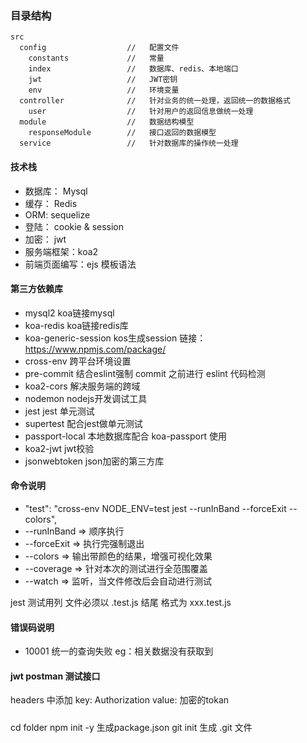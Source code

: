 ### 目录结构
```
src
  config                  //   配置文件
    constants             //   常量
    index                 //   数据库、redis、本地端口
    jwt                   //   JWT密钥
    env                   //   环境变量
  controller              //   针对业务的统一处理，返回统一的数据格式
    user                  //   针对用户的返回信息做统一处理
  module                  //   数据结构模型
    responseModule        //   接口返回的数据模型
  service                 //   针对数据库的操作统一处理
```

#### 技术栈
- 数据库： Mysql
- 缓存：   Redis
- ORM:    sequelize
- 登陆：   cookie & session
- 加密：   jwt
- 服务端框架：koa2
- 前端页面编写：ejs 模板语法

#### 第三方依赖库
- mysql2                    koa链接mysql
- koa-redis                 koa链接redis库     
- koa-generic-session       kos生成session  链接：https://www.npmjs.com/package/
- cross-env                 跨平台环境设置
- pre-commit                结合eslint强制 commit 之前进行 eslint 代码检测
- koa2-cors                 解决服务端的跨域
- nodemon                   nodejs开发调试工具
- jest                      jest 单元测试
- supertest                 配合jest做单元测试
- passport-local            本地数据库配合 koa-passport 使用
- koa2-jwt                   jwt校验
- jsonwebtoken              json加密的第三方库

#### 命令说明
- "test": "cross-env NODE_ENV=test jest --runInBand --forceExit --colors",
- --runInBand => 顺序执行
- --forceExit => 执行完强制退出
- --colors  => 输出带颜色的结果，增强可视化效果
- --coverage => 针对本次的测试进行全范围覆盖
- --watch => 监听，当文件修改后会自动进行测试

jest 测试用列 文件必须以 .test.js 结尾  格式为 xxx.test.js


#### 错误码说明
- 10001         统一的查询失败 eg：相关数据没有获取到

#### jwt postman 测试接口
headers 中添加 key: Authorization  value: 加密的tokan


##### 
cd folder
npm init -y 生成package.json
git init 生成 .git 文件


